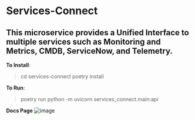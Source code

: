 # Services-Connect
## This microservice provides a Unified Interface to multiple services such as Monitoring and Metrics, CMDB, ServiceNow, and Telemetry.

**To Install**: 
> cd services-connect
> poetry install

**To Run**:
> poetry run python -m uvicorn services_connect.main:api 

**Docs Page**
![image](https://github.com/user-attachments/assets/983ad9cc-64d8-4e97-9f95-30ad515d719d)
